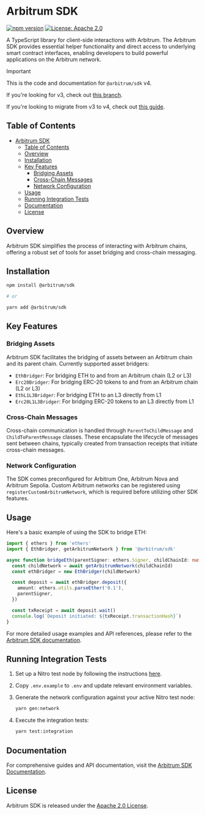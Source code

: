 # Arbitrum SDK

[![npm version](https://badge.fury.io/js/%40arbitrum%2Fsdk.svg)](https://badge.fury.io/js/@arbitrum%2Fsdk.svg)
[![License: Apache 2.0](https://img.shields.io/badge/License-Apache%202.0-blue.svg)](https://opensource.org/licenses/Apache-2.0)

A TypeScript library for client-side interactions with Arbitrum. The Arbitrum SDK provides essential helper functionality and direct access to underlying smart contract interfaces, enabling developers to build powerful applications on the Arbitrum network.

> [!IMPORTANT]
>
> This is the code and documentation for `@arbitrum/sdk` v4.
>
> If you're looking for v3, check out [this branch](https://github.com/OffchainLabs/arbitrum-sdk/tree/v3).
>
> If you're looking to migrate from v3 to v4, check out [this guide](./docs/2-migrate.mdx).

## Table of Contents

- [Arbitrum SDK](#arbitrum-sdk)
  - [Table of Contents](#table-of-contents)
  - [Overview](#overview)
  - [Installation](#installation)
  - [Key Features](#key-features)
    - [Bridging Assets](#bridging-assets)
    - [Cross-Chain Messages](#cross-chain-messages)
    - [Network Configuration](#network-configuration)
  - [Usage](#usage)
  - [Running Integration Tests](#running-integration-tests)
  - [Documentation](#documentation)
  - [License](#license)

## Overview

Arbitrum SDK simplifies the process of interacting with Arbitrum chains, offering a robust set of tools for asset bridging and cross-chain messaging.

## Installation

```bash
npm install @arbitrum/sdk

# or

yarn add @arbitrum/sdk
```

## Key Features

### Bridging Assets

Arbitrum SDK facilitates the bridging of assets between an Arbitrum chain and its parent chain. Currently supported asset bridgers:

- `EthBridger`: For bridging ETH to and from an Arbitrum chain (L2 or L3)
- `Erc20Bridger`: For bridging ERC-20 tokens to and from an Arbitrum chain (L2 or L3)
- `EthL1L3Bridger`: For bridging ETH to an L3 directly from L1
- `Erc20L1L3Bridger`: For bridging ERC-20 tokens to an L3 directly from L1

### Cross-Chain Messages

Cross-chain communication is handled through `ParentToChildMessage` and `ChildToParentMessage` classes. These encapsulate the lifecycle of messages sent between chains, typically created from transaction receipts that initiate cross-chain messages.

### Network Configuration

The SDK comes preconfigured for Arbitrum One, Arbitrum Nova and Arbitrum Sepolia. Custom Arbitrum networks can be registered using `registerCustomArbitrumNetwork`, which is required before utilizing other SDK features.

## Usage

Here's a basic example of using the SDK to bridge ETH:

```ts
import { ethers } from 'ethers'
import { EthBridger, getArbitrumNetwork } from '@arbitrum/sdk'

async function bridgeEth(parentSigner: ethers.Signer, childChainId: number) {
  const childNetwork = await getArbitrumNetwork(childChainId)
  const ethBridger = new EthBridger(childNetwork)

  const deposit = await ethBridger.deposit({
    amount: ethers.utils.parseEther('0.1'),
    parentSigner,
  })

  const txReceipt = await deposit.wait()
  console.log(`Deposit initiated: ${txReceipt.transactionHash}`)
}
```

For more detailed usage examples and API references, please refer to the [Arbitrum SDK documentation](https://docs.arbitrum.io/sdk).

## Running Integration Tests

1. Set up a Nitro test node by following the instructions [here](https://docs.arbitrum.io/node-running/how-tos/local-dev-node).
2. Copy `.env.example` to `.env` and update relevant environment variables.
3. Generate the network configuration against your active Nitro test node:

   ```sh
   yarn gen:network
   ```

4. Execute the integration tests:

   ```sh
   yarn test:integration
   ```

## Documentation

For comprehensive guides and API documentation, visit the [Arbitrum SDK Documentation](https://docs.arbitrum.io/sdk).

## License

Arbitrum SDK is released under the [Apache 2.0 License](LICENSE).

